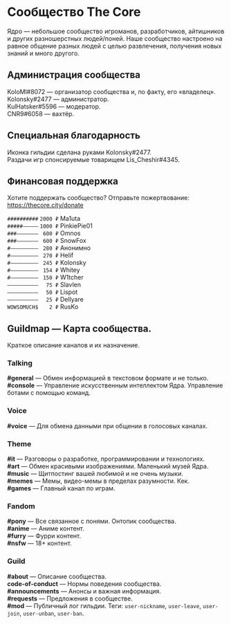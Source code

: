 # Сообщество The Core

Ядро — небольшое сообщество игроманов, разработчиков, айтишников и других разношерстных людей/поней. Наше сообщество настроено на равное общение разных людей с целью развлечения, получения новых знаний и много другого.

## Администрация сообщества

KoloMl#8072 — организатор сообщества и, по факту, его «владелец».  
Kolonsky#2477 — администратор.  
KulHatsker#5596 — модератор.  
CNR9#6058 — вахтёр.

## Специальная благодарность

Иконка гильдии сделана руками Kolonsky#2477.  
Раздачи игр спонсируемые товарищем Lis_Cheshir#4345.  

## Финансовая поддержка

Хотите поддержать сообщество? Отправьте пожертвование: https://thecore.city/donate

`##########` `2000 ₽` Ma1uta  
`#####—————` `1000 ₽` PinkiePie01  
`###———————` ` 600 ₽` Omnos  
`###———————` ` 600 ₽` SnowFox  
`#—————————` ` 280 ₽` Анонимно  
`#—————————` ` 270 ₽` Helif  
`#—————————` ` 245 ₽` Kolonsky  
`#—————————` ` 154 ₽` Whitey  
`#—————————` ` 150 ₽` W1tcher  
`——————————` `  75 ₽` Slavlen   
`——————————` `  50 ₽` Lispot  
`——————————` `  25 ₽` Dellyare  
`WOWSOMUCH$` `   2 ₽` RusKo

## Guildmap — Карта сообщества.

Краткое описание каналов и их назначение.

### Talking

**#general** — Обмен информацией в текстовом формате и не только.  
**#console** — Управление искусственным интеллектом Ядра. Управление ботами с помощью команд.

### Voice

**#voice** — Для обмена данными при общении в голосовых каналах.

### Theme

**#it** — Разговоры о разработке, программировании и технологиях.  
**#art** — Обмен красивыми изображениями. Маленький музей Ядра.  
**#music** — Щитпостинг вашей любимой и не очень музыки.  
**#memes** — Мемы, видео-мемы в пределах разумности. Кек.  
**#games** — Главный канал по играм.  

### Fandom

**#pony** — Все связанное с понями. Онтопик сообщества.  
**#anime** — Аниме контент.  
**#furry** — Фурри контент.  
**#nsfw** — 18+ контент.

### Guild

**#about** — Описание сообщества.  
**code-of-conduct** — Нормы поведения сообщества.  
**#announcements** — Анонсы и важная информация.  
**#requests** — Предложения в сообществе.  
**#mod** — Публичный лог гильдии. Теги: `user-nickname`, `user-leave`, `user-join`, `user-unban`, `user-ban`.